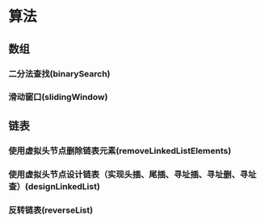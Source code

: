 # 算法

## 数组

### 二分法查找(binarySearch)

### 滑动窗口(slidingWindow)

## 链表

### 使用虚拟头节点删除链表元素(removeLinkedListElements)

### 使用虚拟头节点设计链表（实现头插、尾插、寻址插、寻址删、寻址查）(designLinkedList)

### 反转链表(reverseList)
